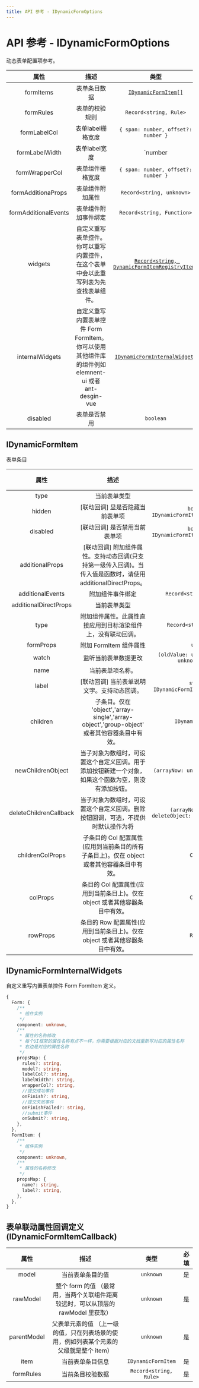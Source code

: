 ```yaml
---
title: API 参考 - IDynamicFormOptions
---
```


# API 参考 - IDynamicFormOptions

动态表单配置项参考。

| 属性 | 描述 | 类型 | 必填 |
| :----: | :----: | :----: | :----: |
| formItems | 表单条目数据 | [`IDynamicFormItem[]`](#idynamicformitem) | 是 |
| formRules | 表单的校验规则 | `Record<string, Rule>` | — |
| formLabelCol | 表单label栅格宽度 | `{ span: number, offset?: number }` | — |
| formLabelWidth | 表单label宽度 | `number|string` | — |
| formWrapperCol | 表单组件栅格宽度 | `{ span: number, offset?: number }` | — |
| formAdditionaProps | 表单组件附加属性 | `Record<string, unknown>` | — |
| formAdditionalEvents | 表单组件附加事件绑定 | `Record<string, Function>` | — |
| widgets | 自定义重写表单控件。你可以重写内置控件，在这个表单中会以此重写列表为先查找表单组件。 | [`Record<string, DynamicFormItemRegistryItem>`](./global.md#dynamicformitemregistryitem) | — |
| internalWidgets | 自定义重写内置表单控件 Form FormItem。你可以使用其他组件库的组件例如 elemnent-ui 或者 ant-desgin-vue | [`IDynamicFormInternalWidgets`](#idynamicforminternalwidgets) | — |
| disabled | 表单是否禁用 | `boolean` | — |

## IDynamicFormItem

表单条目

| 属性 | 描述 | 类型 | 必填 |
| :----: | :----: | :----: | :----: |
| type | 当前表单类型 | `string` | 是 |
| hidden | [联动回调] 显是否隐藏当前表单项 | `boolean` or `IDynamicFormItemCallback<boolean>` | — |
| disabled | [联动回调] 是否禁用当前表单项 | `boolean` or `IDynamicFormItemCallback<boolean>` | — |
| additionalProps | [联动回调] 附加组件属性。支持动态回调(只支持第一级传入回调)。当传入值是函数时，请使用 additionalDirectProps。 | `string` | — |
| additionalEvents | 附加组件事件绑定 | `Record<string, Function>` | — |
| additionalDirectProps | 当前表单类型 | `string` | — |
| type | 附加组件属性。此属性直接应用到目标渲染组件上，没有联动回调。 | `Record<string, unknown>` | — |
| formProps | 附加 FormItem 组件属性 | `unknown` | — |
| watch | 监听当前表单数据更改 | `(oldValue: unknown, newValue: unknown) => void` | — |
| name | 当前表单项名称。 | `string` | 是 |
| label | [联动回调] 当前表单说明文字。支持动态回调。 | `string` or `IDynamicFormItemCallback<string>` | — |
| children | 子条目。仅在 'object','array-single','array-object','group-object' 或者其他容器条目中有效。 | `IDynamicFormItem[]` | — |
| newChildrenObject | 当子对象为数组时，可设置这个自定义回调。用于添加按钮新建一个对象，如果这个函数为空，则没有添加按钮。 | `(arrayNow: unknown[]) => unknown` | — |
| deleteChildrenCallback | 当子对象为数组时，可设置这个自定义回调。删除按钮回调，可选，不提供时默认操作为将 | `(arrayNow: unknown[], deleteObject: unknown) => unknown` | — |
| childrenColProps | 子条目的 Col 配置属性(应用到当前条目的所有子条目上)。仅在 object 或者其他容器条目中有效。 | `ColProps` | — |
| colProps | 条目的 Col 配置属性(应用到当前条目上)。仅在 object 或者其他容器条目中有效。 | `ColProps` | — |
| rowProps | 条目的 Row 配置属性(应用到当前条目上)。仅在 object 或者其他容器条目中有效。 | `RowProps` | — |

## IDynamicFormInternalWidgets

自定义重写内置表单控件 Form FormItem 定义。

```ts
{
  Form: {
    /**
     * 组件实例
     */
    component: unknown,
    /**
     * 属性的名称修改
     * 每个UI框架的属性名称有点不一样，你需要根据对应的文档重新写对应的属性名称
     * 右边是对应的属性名称
     */
    propsMap: {
      rules?: string,
      model?: string,
      labelCol?: string,
      labelWidth?: string,
      wrapperCol?: string,
      //提交成功事件
      onFinish?: string,
      //提交失败事件
      onFinishFailed?: string,
      //submit事件
      onSubmit?: string,
    },
  },
  FormItem: {
    /**
     * 组件实例
     */
    component: unknown,
    /**
     * 属性的名称修改
     */
    propsMap: {
      name?: string,
      label?: string,
    },
  },
}
```

## 表单联动属性回调定义 (IDynamicFormItemCallback)

| 属性 | 描述 | 类型 | 必填 |
| :----: | :----: | :----: | :----: |
| model | 当前表单条目的值 | `unknown` | 是 |
| rawModel | 整个 form 的值 （最常用，当两个关联组件距离较远时，可以从顶层的 rawModel 里获取） | `unknown` | 是 |
| parentModel | 父表单元素的值 （上一级的值，只在列表场景的使用，例如列表某个元素的父级就是整个 item） | `unknown` | 是 |
| item | 当前表单条目信息 | `IDynamicFormItem` | 是 |
| formRules | 当前条目校验数据 | `Record<string, Rule>` | 是 |
